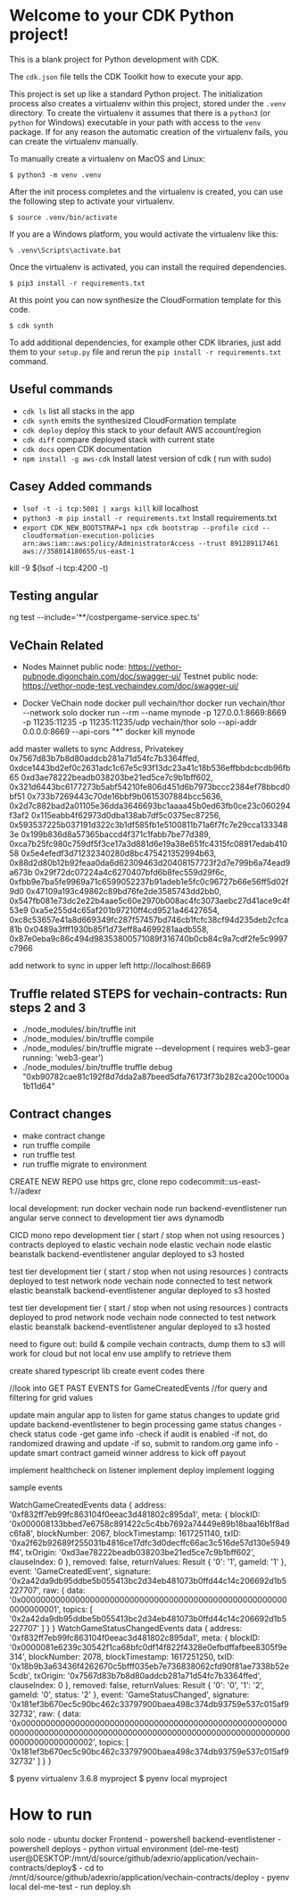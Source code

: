 # Welcome to your CDK Python project!

This is a blank project for Python development with CDK.

The `cdk.json` file tells the CDK Toolkit how to execute your app.

This project is set up like a standard Python project. The initialization
process also creates a virtualenv within this project, stored under the `.venv`
directory. To create the virtualenv it assumes that there is a `python3`
(or `python` for Windows) executable in your path with access to the `venv`
package. If for any reason the automatic creation of the virtualenv fails,
you can create the virtualenv manually.

To manually create a virtualenv on MacOS and Linux:

```
$ python3 -m venv .venv
```

After the init process completes and the virtualenv is created, you can use the following
step to activate your virtualenv.

```
$ source .venv/bin/activate
```

If you are a Windows platform, you would activate the virtualenv like this:

```
% .venv\Scripts\activate.bat
```

Once the virtualenv is activated, you can install the required dependencies.

```
$ pip3 install -r requirements.txt
```

At this point you can now synthesize the CloudFormation template for this code.

```
$ cdk synth
```

To add additional dependencies, for example other CDK libraries, just add
them to your `setup.py` file and rerun the `pip install -r requirements.txt`
command.

## Useful commands

- `cdk ls` list all stacks in the app
- `cdk synth` emits the synthesized CloudFormation template
- `cdk deploy` deploy this stack to your default AWS account/region
- `cdk diff` compare deployed stack with current state
- `cdk docs` open CDK documentation
- `npm install -g aws-cdk` Install latest version of cdk ( run with sudo)

## Casey Added commands

- `lsof -t -i tcp:5001 | xargs kill` kill localhost
- `python3 -m pip install -r requirements.txt` Install requirements.txt
- `export CDK_NEW_BOOTSTRAP=1 npx cdk bootstrap --profile cicd --cloudformation-execution-policies arn:aws:iam::aws:policy/AdministratorAccess --trust 891289117461 aws://358014180655/us-east-1`

kill -9 $(lsof -i tcp:4200 -t)

## Testing angular

ng test --include='\*\*/costpergame-service.spec.ts'

## VeChain Related

- Nodes
  Mainnet public node: https://vethor-pubnode.digonchain.com/doc/swagger-ui/
  Testnet public node: https://vethor-node-test.vechaindev.com/doc/swagger-ui/

- Docker VeChain node
  docker pull vechain/thor
  docker run vechain/thor --network solo
  docker run --rm --name mynode -p 127.0.0.1:8669:8669 -p 11235:11235 -p 11235:11235/udp vechain/thor solo --api-addr 0.0.0.0:8669 --api-cors "\*"
  docker kill mynode

add master wallets to sync
Address, Privatekey
0x7567d83b7b8d80addcb281a71d54fc7b3364ffed, 0xdce1443bd2ef0c2631adc1c67e5c93f13dc23a41c18b536effbbdcbcdb96fb65
0xd3ae78222beadb038203be21ed5ce7c9b1bff602, 0x321d6443bc6177273b5abf54210fe806d451d6b7973bccc2384ef78bbcd0bf51
0x733b7269443c70de16bbf9b0615307884bcc5636, 0x2d7c882bad2a01105e36dda3646693bc1aaaa45b0ed63fb0ce23c060294f3af2
0x115eabb4f62973d0dba138ab7df5c0375ec87256, 0x593537225b037191d322c3b1df585fb1e5100811b71a6f7fc7e29cca1333483e
0x199b836d8a57365baccd4f371c1fabb7be77d389, 0xca7b25fc980c759df5f3ce17a3d881d6e19a38e651fc4315fc08917edab41058
0x5e4efedf3d71232340280d8bc475421352994b63, 0x88d2d80b12b92feaa0da6d62309463d20408157723f2d7e799b6a74ead9a673b
0x29f72dc07224a4c6270407bfd6b8fec559d29f6c, 0xfbb9e7ba5fe9969a71c6599052237b91adeb1e5fc0c96727b66e56ff5d02f9d0
0x47109a193c49862c89bd76fe2de3585743dd2bb0, 0x547fb081e73dc2e22b4aae5c60e2970b008ac4fc3073aebc27d41ace9c4f53e9
0xa5e255d4c65af201b97210ff4cd9521a46427654, 0xc8c53657e41a8d669349fc287f57457bd746cb1fcfc38cf94d235deb2cfca81b
0x0489a3fff1930b85f1d73eff8a4699281aadb558, 0x87e0eba9c86c494d98353800571089f316740b0cb84c9a7cdf2fe5c9997c7966

add network to sync in upper left
http://localhost:8669

## Truffle related STEPS for vechain-contracts: Run steps 2 and 3

- ./node_modules/.bin/truffle init
- ./node_modules/.bin/truffle compile
- ./node_modules/.bin/truffle migrate --development ( requires web3-gear running: 'web3-gear')
- ./node_modules/.bin/truffle truffle debug "0xb90782cae81c192f8d7dda2a87beed5dfa76173f73b282ca200c1000a1b11d64" <TxID>

## Contract changes

- make contract change
- run truffle compile
- run truffle test
- run truffle migrate to environment

CREATE NEW REPO
use https grc, clone repo
codecommit::us-east-1://adexr

local development:
run docker vechain node
run backend-eventlistener
run angular serve
connect to development tier aws dynamodb

CICD mono repo
development tier ( start / stop when not using resources )
contracts deployed to elastic vechain node
elastic vechain node
elastic beanstalk backend-eventlistener
angular deployed to s3 hosted

test tier
development tier ( start / stop when not using resources )
contracts deployed to test network node
vechain node connected to test network
elastic beanstalk backend-eventlistener
angular deployed to s3 hosted

test tier
development tier ( start / stop when not using resources )
contracts deployed to prod network node
vechain node connected to test network
elastic beanstalk backend-eventlistener
angular deployed to s3 hosted

need to figure out:
build & compile vechain contracts, dump them to s3 will work for cloud but not local env
use amplify to retrieve them

create shared typescript lib
create event codes there

//look into GET PAST EVENTS for GameCreatedEvents
//for query and filtering for grid values

update main angular app to listen for game status changes to update grid
update backend-eventlistener to begin processing game status changes
-check status code
-get game info
-check if audit is enabled
-if not, do randomized drawing and update
-if so, submit to random.org game info
-update smart contract gameid winner address to kick off payout

implement healthcheck on listener
implement deploy
implement logging

sample events

WatchGameCreatedEvents data
{
address: '0xf832ff7eb99fc863104f0eeac3d481802c895da1',
meta: {
blockID: '0x000008133bbed7e6758c891422c5c4bb7692a74449e89b18baa16b1f8adc6fa8',
blockNumber: 2067,
blockTimestamp: 1617251140,
txID: '0xa2f62b92689f255031b4816ce17dfc3d0decffc66ac3c516de57d130e5949ff4',
txOrigin: '0xd3ae78222beadb038203be21ed5ce7c9b1bff602',
clauseIndex: 0
},
removed: false,
returnValues: Result { '0': '1', gameId: '1' },
event: 'GameCreatedEvent',
signature: '0x2a42da9db95ddbe5b055413bc2d34eb481073b0ffd44c14c206692d1b5227707',
raw: {
data: '0x0000000000000000000000000000000000000000000000000000000000000001',
topics: [
'0x2a42da9db95ddbe5b055413bc2d34eb481073b0ffd44c14c206692d1b5227707'
]
}
}
WatchGameStatusChangedEvents data
{
address: '0xf832ff7eb99fc863104f0eeac3d481802c895da1',
meta: {
blockID: '0x0000081e6239c30542f1ca68bfc0df14f822f4328e0efbdffafbee8305f9e314',
blockNumber: 2078,
blockTimestamp: 1617251250,
txID: '0x18b9b3a63436f4262670c5bfff035eb7e736838062cfd90f81ae7338b52e5cdb',
txOrigin: '0x7567d83b7b8d80addcb281a71d54fc7b3364ffed',
clauseIndex: 0
},
removed: false,
returnValues: Result { '0': '0', '1': '2', gameId: '0', status: '2' },
event: 'GameStatusChanged',
signature: '0x181ef3b670ec5c90bc462c33797900baea498c374db93759e537c015af932732',
raw: {
data: '0x00000000000000000000000000000000000000000000000000000000000000000000000000000000000000000000000000000000000000000000000000000002',
topics: [
'0x181ef3b670ec5c90bc462c33797900baea498c374db93759e537c015af932732'
]
}
}

$ pyenv virtualenv 3.6.8 myproject
$ pyenv local myproject


# How to run
solo node - ubuntu docker
Frontend - powershell
backend-eventlistener - powershell
deploys - python virtual environment (del-me-test) user@DESKTOP:/mnt/d/source/github/adexrio/application/vechain-contracts/deploy$ 
        -  cd to /mnt/d/source/github/adexrio/application/vechain-contracts/deploy
        -  pyenv local del-me-test
        -  run deploy.sh